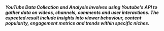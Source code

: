 ***YouTube Data Collection and Analysis involves using Youtube's API to gather data on videos, channels, comments and user interactions.                                                                        The expected result include insights into viewer behaviour, content popularity, engagement metrics and trends within specific niches.***
 

